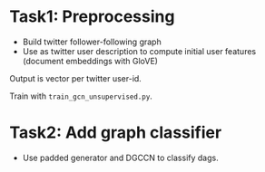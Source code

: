 
# Task1: Preprocessing 

 - Build twitter follower-following graph
 - Use as twitter user description to compute initial user features 
   (document embeddings with GloVE)

Output is vector per twitter user-id.

Train with `train_gcn_unsupervised.py`.

# Task2: Add graph classifier

 - Use padded generator and DGCCN to classify dags.


